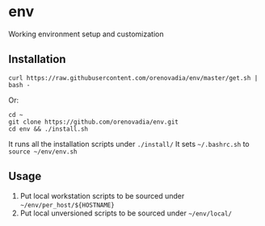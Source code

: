 # env
Working environment setup and customization

## Installation
```
curl https://raw.githubusercontent.com/orenovadia/env/master/get.sh | bash - 
```

Or:

```
cd ~
git clone https://github.com/orenovadia/env.git
cd env && ./install.sh
```

It runs all the installation scripts under `./install/`
It sets `~/.bashrc.sh` to `source ~/env/env.sh` 

## Usage

1. Put local workstation scripts to be sourced under `~/env/per_host/${HOSTNAME}`
2. Put local unversioned scripts to be sourced under `~/env/local/`

